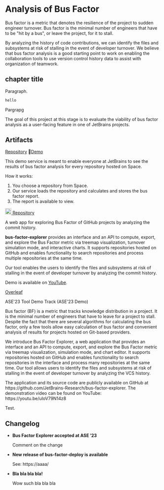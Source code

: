 # Analysis of Bus Factor

Bus factor is a metric that denotes the resilience of the project to sudden engineer 
turnover. Bus factor is the minimal number of engineers that have to be "hit by a bus", 
or leave the project, for it to stall.

By analyzing the history of code contributions, we can identify the files and subsystems at risk of 
stalling in the event of developer turnover. We believe that bus factor analysis is a good starting 
point to work on enabling the collaboration tools to use version control history data to assist with 
organization of teamwork.

<snippet id="ghgh">

## chapter title 

Paragraph.

```python
hello
```

Pargrapg
</snippet>

The goal of this project at this stage is to evaluate the viability of bus factor analysis as a user-facing feature 
in one of JetBrains projects.

## Artifacts

<tabs>
<tab>
<title>✍️bus-factor-deploy</title>

[Repository](https://github.com/JetBrains-Research/bus-factor-explorer) 🚀[Demo](https://bus-factor.labs.jb.gg/)

This demo service is meant to enable everyone at JetBrains to see the results of bus factor analysis for every repository hosted on Space.

How it works:
1. You choose a repository from Space.
2. Our service loads the repository and calculates and stores the bus factor report.
3. The report is available to view.

</tab>
<tab title="🛠bus-factor-explorer">


<a href="https://github.com/JetBrains-Research/bus-factor-explorer"><img src="gh.png" alt="GitHub logo" width="20"/> Repository</a>

<chapter title="About">
<p>
  A web app for exploring Bus Factor of GitHub projects by analyzing the commit history.
</p>
<p>
<b>bus-factor-explorer</b> provides an interface and an API to compute, export, and explore the Bus Factor metric via treemap visualization, turnover simulation mode, and interactive charts. It supports repositories hosted on GitHub and enables functionality to search repositories and process multiple repositories at the same time.
</p>
<p>
  Our tool enables the users to identify the files and subsystems at risk of stalling in the event of developer turnover by analyzing the commit history.
</p>
<p>
  Demo is available on <a href="https://www.youtube.com/watch?v=uIoV79N14z8">YouTube</a>.
</p>
</chapter>

</tab>
<tab title="🎓ASE ‘23: Bus Factor Explorer">
<p><a href="https://www.overleaf.com/project/6464f27ee924874909b258cc">Overleaf</a></p>
<p>ASE'23 Tool Demo Track (ASE'23 Demo)</p>
<chapter title="Abstract">
<p>
  Bus factor (BF) is a metric that tracks knowledge distribution in a project. It is the minimal number of engineers that have to leave for a project to stall. Despite the fact that there are several algorithms for calculating the bus factor, only a few tools allow easy calculation of bus factor and convenient analysis of results for projects hosted on Git-based providers.
</p>
<p>
  We introduce Bus Factor Explorer, a web application that provides an interface and an API to compute, export, and explore the Bus Factor metric via treemap visualization, simulation mode, and chart editor. It supports repositories hosted on GitHub and enables functionality to search repositories in the interface and process many repositories at the same time. Our tool allows users to identify the files and subsystems at risk of stalling in the event of developer turnover by analyzing the VCS history.
</p>
<p>
  The application and its source code are publicly available on GitHub at https://github.com/JetBrains-Research/bus-factor-explorer. The demonstration video can be found on YouTube: https://youtu.be/uIoV79N14z8
</p>
</chapter>
</tab>
<tab title="ICSE-SEIP '22: Bus Factor In Practice">
<p>Test.</p>
</tab>
</tabs>

## Changelog

- **Bus Factor Explorer accepted at ASE ’23**

  Comment on the change
- **New release of bus-factor-deploy is available**

  See: https://aaaa/
- **Bla bla bla bla!**

  Wow such bla bla bla